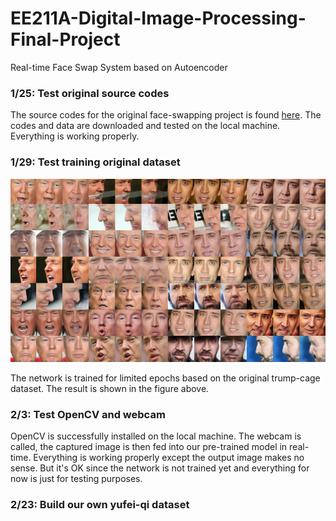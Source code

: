 # EE211A-Digital-Image-Processing-Final-Project
Real-time Face Swap System based on Autoencoder

### 1/25: Test original source codes
The source codes for the original face-swapping project is found [here](https://github.com/joshua-wu/deepfakes_faceswap/).
The codes and data are downloaded and tested on the local machine. Everything is working properly.

### 1/29: Test training original dataset
![alt text](https://github.com/YufeiHu/EE211A-Digital-Image-Processing-Final-Project/blob/master/trump-cage.png)

The network is trained for limited epochs based on the original trump-cage dataset. The result is shown in the figure above.

### 2/3: Test OpenCV and webcam
OpenCV is successfully installed on the local machine.
The webcam is called, the captured image is then fed into our pre-trained model in real-time. Everything is working properly except the output image makes no sense. But it's OK since the network is not trained yet and everything for now is just for testing purposes.

### 2/23: Build our own yufei-qi dataset

